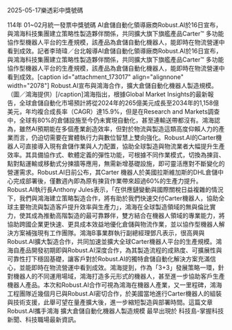 
2025-05-17樂透彩中獎號碼

                                
114年 01~02月統一發票中獎號碼
                             AI倉儲自動化領導廠商Robust.AI於16日宣布，與鴻海科技集團建立策略性製造夥伴關係，共同擴大旗下旗艦產品Carter™ 多功能協作型機器人平台的生產規模，該產品為倉儲自動化機器人，能即時在物流營運中看到成效。記者李琦瑋／台北報導AI倉儲自動化領導廠商Robust.AI於16日宣布，與鴻海科技集團建立策略性製造夥伴關係，共同擴大旗下旗艦產品Carter™ 多功能協作型機器人平台的生產規模，該產品為倉儲自動化機器人，能即時在物流營運中看到成效。[caption id="attachment_173017" align="alignnone" width="2078"] Robust.AI宣布與鴻海合作，擴大倉儲自動化機器人製造規模。（圖／鴻海提供）[/caption]鴻海指出，根據Global Market Insights的最新報告，全球倉儲自動化市場預計將從2024年的265億美元成長至2034年的1,158億美元，年均複合成長率（CAGR）達15.9%，但是在Research and Markets調查中，全球有80%的倉儲設施至今仍未實現自動化，甚至連輸送帶都沒有。鴻海認為，雖然AI預期能在多個產業創造效率，但對於物流與製造這類高度仰賴人力的產業而言，仍迫切需要在實體執行力與數位智慧上雙向強化。Robust.AI的Carter機器人可直接導入現有倉儲作業與人力配置，協助全球製造與物流業者大幅提升生產效率。其具備協作式、軟體定義的彈性功能，可根據不同作業模式，切換為揀貨、點對點運輸或移動式分揀牆等應用，無需新增基礎設施，即可靈活應對不斷變化的營運需求。Robust.AI日前公布，其Carter 機器人於美國拉斯維加斯的DHL倉儲中心完成部署後，僅數週內即為原有揀貨作業帶來超過60%的生產力提升。Robust.AI執行長Anthony Jules表示，「在供應鏈變動與國際關稅日益複雜的情況下，我們與鴻海建立策略製造合作，將有助於我們快速交付Carter機器人，協助全球主要物流與製造客戶提升效率與生產力」，鴻海在全球製造領域的無與倫比實力，使其成為推動高階製造的最可靠夥伴，雙方結合在機器人領域的專業能力，將協助跨國企業更快速、更具成本效益地優化倉儲與物流作業，並以協作型機器人解決方案補強現有工作團隊。鴻海B事業群執行副總經理鄧凡表示，很高興與Robust.AI擴大製造合作，共同加速並擴大全球Carter機器人平台的生產規模。鴻海自產品開發初期即與Robust.AI深度合作，為其製造流程的成熟度、可擴展性與可靠性打下穩固基礎，讓客戶對於Robust.AI的獨特倉儲自動化解決方案充滿信心，並能即時在物流營運中看到成效。鴻海提到，作為「3+3」發展策略一環，針對機器人的不同運用場域，鴻海打造多元形式的機器人，甚至進一步協助客戶生產機器人產品。本次和Robust.AI合作可視為鴻海在機器人產業，又一里程碑，鴻海工程團隊近幾個月已與Robust.AI密切合作，於美國當地進行Carter機器人的組裝與技術支援，此舉可望在量產擴大後，進一步縮短製造與部署時間。這篇文章 Robust.AI攜手鴻海 擴大倉儲自動化機器人製造規模 最早出現於 科技島-掌握科技新聞、科技職場最新資訊。